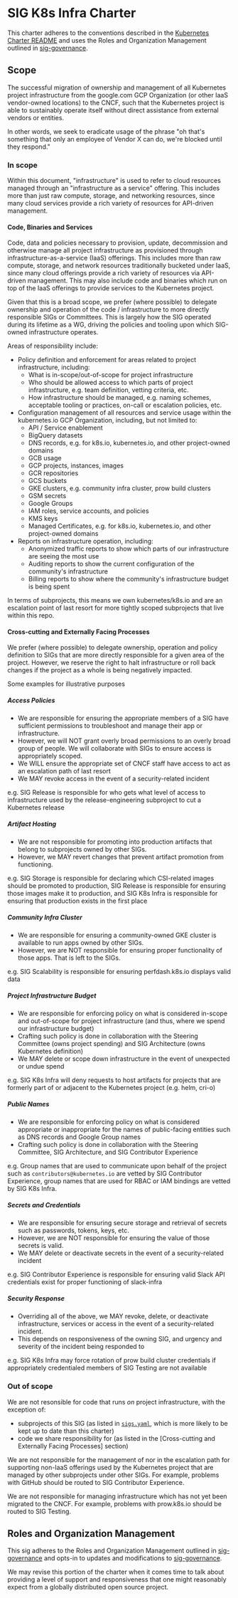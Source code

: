 # SIG K8s Infra Charter

This charter adheres to the conventions described in the
[Kubernetes Charter README] and uses the Roles and Organization Management
outlined in [sig-governance].

## Scope

The successful migration of ownership and management of all Kubernetes
project infrastructure from the google.com GCP Organization 
(or other IaaS vendor-owned locations) to the CNCF, such that the Kubernetes
project is able to sustainably operate itself without direct assistance from
external vendors or entities.

In other words, we seek to eradicate usage of the phrase "oh that's
something that only an employee of Vendor X can do, we're blocked until
they respond."

### In scope

Within this document, "infrastructure" is used to refer to cloud resources
managed through an "infrastructure as a service" offering. This includes
more than just raw compute, storage, and networking resources, since many
cloud services provide a rich variety of resources for API-driven management.

#### Code, Binaries and Services

Code, data and policies necessary to provision, update, decommission and
otherwise manage all project infrastructure as provisioned through
infrastructure-as-a-service (IaaS) offerings. This includes more than raw
compute, storage, and network resources traditionally bucketed under IaaS,
since many cloud offerings provide a rich variety of resources via API-driven
management. This may also include code and binaries which run on top of the
IaaS offerings to provide services to the Kubernetes project.

Given that this is a broad scope, we prefer (where possible) to delegate
ownership and operation of the code / infrastructure to more directly
responsible SIGs or Committees. This is largely how the SIG operated during
its lifetime as a WG, driving the policies and tooling upon which SIG-owned
infrastructure operates.

Areas of responsibility include:

- Policy definition and enforcement for areas related to project
  infrastructure, including:
  - What is in-scope/out-of-scope for project infrastructure
  - Who should be allowed access to which parts of project infrastructure,
    e.g. team definition, vetting criteria, etc.
  - How infrastructure should be managed, e.g. naming schemes, acceptable
    tooling or practices, on-call or escalation policies, etc.
- Configuration management of all resources and service usage within the
  kubernetes.io GCP Organization, including, but not limited to:
  - API / Service enablement
  - BigQuery datasets
  - DNS records, e.g. for k8s.io, kubernetes.io, and other project-owned domains
  - GCB usage
  - GCP projects, instances, images
  - GCR repositories
  - GCS buckets
  - GKE clusters, e.g. community infra cluster, prow build clusters
  - GSM secrets
  - Google Groups
  - IAM roles, service accounts, and policies
  - KMS keys
  - Managed Certificates, e.g. for k8s.io, kubernetes.io, and other project-owned
    domains
- Reports on infrastructure operation, including:
  - Anonymized traffic reports to show which parts of our infrastructure
    are seeing the most use
  - Auditing reports to show the current configuration of the community's
    infrastructure
  - Billing reports to show where the community's infrastructure budget is
    being spent

In terms of subprojects, this means we own kubernetes/k8s.io and are an
escalation point of last resort for more tightly scoped subprojects that
live within this repo.

#### Cross-cutting and Externally Facing Processes

We prefer (where possible) to delegate ownership, operation and policy
definition to SIGs that are more directly responsible for a given area
of the project. However, we reserve the right to halt infrastructure or
roll back changes if the project as a whole is being negatively impacted.

Some examples for illustrative purposes

##### Access Policies

- We are responsible for ensuring the appropriate members of a SIG have
  sufficient permissions to troubleshoot and manage their app or
  infrastructure.
- However, we will NOT grant overly broad permissions to an overly broad
  group of people. We will collaborate with SIGs to ensure access is
  appropriately scoped.
- We WILL ensure the appropriate set of CNCF staff have access to act as
  an escalation path of last resort
- We MAY revoke access in the event of a security-related incident

e.g. SIG Release is responsible for who gets what level of access to
infrastructure used by the release-engineering subproject to cut a Kubernetes
release

##### Artifact Hosting

- We are not responsible for promoting into production artifacts that belong
  to subprojects owned by other SIGs.
- However, we MAY revert changes that prevent artifact promotion from
  functioning.

e.g. SIG Storage is responsible for declaring which CSI-related images should
be promoted to production, SIG Release is responsible for ensuring those
images make it to production, and SIG K8s Infra is responsible for ensuring
that production exists in the first place

##### Community Infra Cluster

- We are responsible for ensuring a community-owned GKE cluster is available
  to run apps owned by other SIGs.
- However, we are NOT responsible for ensuring proper functionality of those
  apps. That is left to the SIGs.

e.g. SIG Scalability is responsible for ensuring perfdash.k8s.io displays
valid data

##### Project Infrastructure Budget

- We are responsible for enforcing policy on what is considered in-scope and
  out-of-scope for project infrastructure (and thus, where we spend our
  infrastructure budget)
- Crafting such policy is done in collaboration with the Steering Committee
  (owns project spending) and SIG Architecture (owns Kubernetes definition)
- We MAY delete or scope down infrastructure in the event of unexpected or
  undue spend

e.g. SIG K8s Infra will deny requests to host artifacts for projects that are
formerly part of or adjacent to the Kubernetes project (e.g. helm, cri-o)

##### Public Names

- We are responsible for enforcing policy on what is considered appropriate
  or inappropriate for the names of public-facing entities such as DNS
  records and Google Group names
- Crafting such policy is done in collaboration with the Steering Committee,
  SIG Architecture, and SIG Contributor Experience

e.g. Group names that are used to communicate upon behalf of the project such
as `contributors@kubernetes.io` are vetted by SIG Contributor Experience,
group names that are used for RBAC or IAM bindings are vetted by SIG K8s Infra.

##### Secrets and Credentials

- We are responsible for ensuring secure storage and retrieval of secrets
  such as passwords, tokens, keys, etc.
- However, we are NOT responsible for ensuring the value of those secrets
  is valid.
- We MAY delete or deactivate secrets in the event of a security-related
  incident

e.g. SIG Contributor Experience is responsible for ensuring valid Slack API
credentials exist for proper functioning of slack-infra

##### Security Response

- Overriding all of the above, we MAY revoke, delete, or deactivate
  infrastructure, services or access in the event of a security-related
  incident.
- This depends on responsiveness of the owning SIG, and urgency and severity
  of the incident being responded to

e.g. SIG K8s Infra may force rotation of prow build cluster credentials if
appropriately credentialed members of SIG Testing are not available

### Out of scope

We are not resonsible for code that runs _on_ project infrastructure, with
the exception of:

- subprojects of this SIG (as listed in [`sigs.yaml`], which is more likely
  to be kept up to date than this charter)
- code we share responsibility for (as listed in the [Cross-cutting and
  Externally Facing Processes] section)

We are not responsible for the management of nor in the escalation path for
supporting non-IaaS offerings used by the Kubernetes project that are
managed by other subprojects under other SIGs. For example, problems with
GitHub should be routed to SIG Contributor Experience.

We are not responsible for managing infrastructure which has not yet been
migrated to the CNCF. For example, problems with prow.k8s.io should be routed
to SIG Testing.

## Roles and Organization Management

This sig adheres to the Roles and Organization Management outlined in
[sig-governance] and opts-in to updates and modifications to [sig-governance].

We may revise this portion of the charter when it comes time to talk about
providing a level of support and responsiveness that one might reasonably
expect from a globally distributed open source project.

[sig-governance]: https://git.k8s.io/community/committee-steering/governance/sig-governance.md
[Kubernetes Charter README]: https://git.k8s.io/community/committee-steering/governance/README.md
[lazy consensus]: http://en.osswiki.info/concepts/lazy_consensus

[dev@kubernetes.io]: https://groups.google.com/a/kubernetes.io/group/dev
[sig-k8s-infra@]: https://groups.google.com/a/kubernetes.io/g/sig-k8s-infra
[kubernetes/k8s.io]: https://git.k8s.io/k8s.io
[`sigs.yaml`]: https://git.k8s.io/community/sigs.yaml
